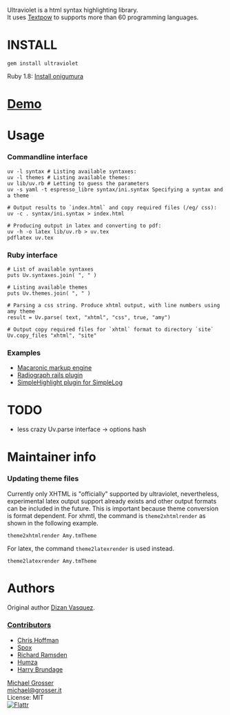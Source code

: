 Ultraviolet is a html syntax highlighting library.<br/>
It uses [Textpow](https://github.com/grosser/textpow) to supports more than 60 programming languages.

# INSTALL

    gem install ultraviolet

Ruby 1.8: [Install onigumura](https://github.com/grosser/textpow#ruby-18)

# [Demo](http://grosser.github.com/ultraviolet)

# Usage

### Commandline interface

    uv -l syntax # Listing available syntaxes:
    uv -l themes # Listing available themes:
    uv lib/uv.rb # Letting to guess the parameters
    uv -s yaml -t espresso_libre syntax/ini.syntax Specifying a syntax and a theme

    # Output results to `index.html` and copy required files (/eg/ css):
    uv -c . syntax/ini.syntax > index.html

    # Producing output in latex and converting to pdf:
    uv -h -o latex lib/uv.rb > uv.tex
    pdflatex uv.tex

### Ruby interface

    # List of available syntaxes
    puts Uv.syntaxes.join( ", " )

    # Listing available themes
    puts Uv.themes.join( ", " )

    # Parsing a css string. Produce xhtml output, with line numbers using amy theme
    result = Uv.parse( text, "xhtml", "css", true, "amy")

    # Output copy required files for `xhtml` format to directory `site`
    Uv.copy_files "xhtml", "site"

### Examples
 - [Macaronic markup engine](http://mama.rubyforge.org)
 - [Radiograph rails plugin](http://agilewebdevelopment.com/plugins/radiograph)
 - [SimpleHighlight plugin for SimpleLog](http://www.daikini.com/past/2007/6/14/simplehighlight_syntax_highlighting_for_simplelog)

# TODO
 - less crazy Uv.parse interface -> options hash

# Maintainer info

### Updating theme files

Currently only XHTML is "officially" supported by ultraviolet, nevertheless,
experimental latex output support already exists and other output formats can
be included in the future. This is important because theme conversion is format
dependent. For xhmtl, the command is `theme2xhtmlrender` as shown in the
following example.

    theme2xhtmlrender Amy.tmTheme

For latex, the command `theme2latexrender` is used instead.

    theme2latexrender Amy.tmTheme

Authors
=======

Original author [Dizan Vasquez](https://github.com/dichodaemon).

### [Contributors](https://github.com/grosser/ultraviolet/contributors)
 - [Chris Hoffman](https://github.com/cehoffman)
 - [Spox](https://github.com/spox)
 - [Richard Ramsden](https://github.com/rramsden)
 - [Humza](https://github.com/secondplanet)
 - [Harry Brundage](https://github.com/hornairs)

[Michael Grosser](http://grosser.it)<br/>
michael@grosser.it<br/>
License: MIT<br/>
[![Flattr](http://api.flattr.com/button/flattr-badge-large.png)](https://flattr.com/submit/auto?user_id=grosser&url=https://github.com/grosser/ultraviolet&title=ultraviolet&language=en_GB&tags=github&category=software)

